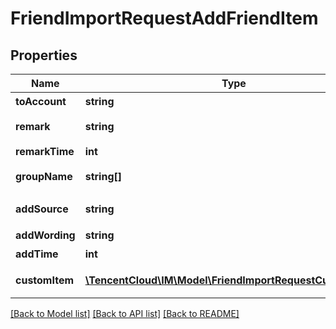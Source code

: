 # FriendImportRequestAddFriendItem

## Properties
Name | Type | Description | Notes
------------ | ------------- | ------------- | -------------
**toAccount** | **string** | 好友的 UserID | 
**remark** | **string** | From_Account 对 To_Account 的好友备注，详情可参见 标配好友字段(https://cloud.tencent.com/document/product/269/1501#.E6.A0.87.E9.85.8D.E5.A5.BD.E5.8F.8B.E5.AD.97.E6.AE.B5) | [optional] 
**remarkTime** | **int** | From_Account 对 To_Account 的好友备注时间 | [optional] 
**groupName** | **string[]** | From_Account 对 To_Account 的分组信息，详情可参见 标配好友字段(https://cloud.tencent.com/document/product/269/1501#.E6.A0.87.E9.85.8D.E5.A5.BD.E5.8F.8B.E5.AD.97.E6.AE.B5) | [optional] 
**addSource** | **string** | 加好友来源字段，详情可参见 标配好友字段（https://cloud.tencent.com/document/product/269/1501#.E6.A0.87.E9.85.8D.E5.A5.BD.E5.8F.8B.E5.AD.97.E6.AE.B5） | 
**addWording** | **string** | From_Account 和 To_Account 形成好友关系时的附言信息，详情可参见 标配好友字段（标配好友字段） | [optional] 
**addTime** | **int** | From_Account 和 To_Account 形成好友关系的时间 | [optional] 
**customItem** | [**\TencentCloud\IM\Model\FriendImportRequestCustomItem[]**](FriendImportRequestCustomItem.md) | From_Account 对 To_Account 的自定义好友数据，每一个成员都包含一个 Tag 字段和一个 Value 字段，详情可参见 自定义好友字段（https://cloud.tencent.com/document/product/269/1501#.E8.87.AA.E5.AE.9A.E4.B9.89.E5.A5.BD.E5.8F.8B.E5.AD.97.E6.AE.B5） | [optional] 

[[Back to Model list]](../README.md#documentation-for-models) [[Back to API list]](../README.md#documentation-for-api-endpoints) [[Back to README]](../README.md)



